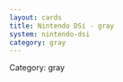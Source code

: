 ```yaml
---
layout: cards
title: Nintendo DSi - gray
system: nintendo-dsi
category: gray
---
```

<div class="alert alert-secondary mb-4"><span class="i18n innerHTML-category">Category: </span><span class="i18n innerHTML-cat-gray">gray</span></div>
